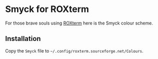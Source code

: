 # Smyck for ROXterm

For those brave souls using [ROXterm][1] here is the Smyck colour scheme.

## Installation

Copy the `Smyck` file to `~/.config/roxterm.sourceforge.net/Colours`.

[1]: http://roxterm.sourceforge.net/
